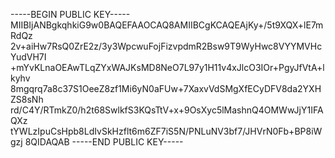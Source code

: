 -----BEGIN PUBLIC KEY-----
MIIBIjANBgkqhkiG9w0BAQEFAAOCAQ8AMIIBCgKCAQEAjKy+/5t9XQX+lE7mRdQz
2v+aiHw7RsQ0ZrE2z/3y3WpcwuFojFizvpdmR2Bsw9T9WyHwc8VYYMVHcYudVH7I
+mYvKLnaOEAwTLqZYxWAJKsMD8NeO7L97y1H11v4xJlcO3IOr+PgyJfVtA+lkyhv
8mgqrq7a8c37S1OeeZ8zf1Mi6yN0aFUw+7XaxvVdSMgXfECyDFV8da2YXHZS8sNh
rd/C4Y/RTmkZ0/h2t68SwlkfS3KQsTtV+x+9OsXyc5lMashnQ4OMWwJjY1IFAQXz
tYWLzIpuCsHpb8LdIvSkHzflt6m6ZF7iS5N/PNLuNV3bf7/JHVrN0Fb+BP8iWgzj
8QIDAQAB
-----END PUBLIC KEY-----
